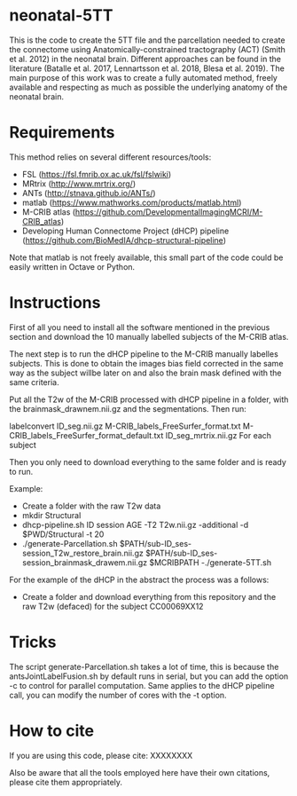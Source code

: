 # neonatal-5TT
This is the code to create the 5TT file and the parcellation needed to create the connectome using Anatomically-constrained tractography (ACT) (Smith et al. 2012) in the neonatal brain.
Different approaches can be found in the literature (Batalle et al. 2017, Lennartsson et al. 2018, Blesa et al. 2019). The main purpose of this work was to create a fully automated method, freely available and respecting as much as possible the underlying anatomy of the neonatal brain.

# Requirements
This method relies on several different resources/tools:
- FSL (https://fsl.fmrib.ox.ac.uk/fsl/fslwiki)
- MRtrix (http://www.mrtrix.org/)
- ANTs (http://stnava.github.io/ANTs/)
- matlab (https://www.mathworks.com/products/matlab.html)
- M-CRIB atlas (https://github.com/DevelopmentalImagingMCRI/M-CRIB_atlas)
- Developing Human Connectome Project (dHCP) pipeline (https://github.com/BioMedIA/dhcp-structural-pipeline)

Note that matlab is not freely available, this small part of the code could be easily written in Octave or Python.

# Instructions
First of all you need to install all the software mentioned in the previous section and download the 10 manually labelled subjects of the M-CRIB atlas.

The next step is to run the dHCP pipeline to the M-CRIB manually labelles subjects. This is done to obtain the images bias field corrected in the same way as the subject willbe later on and also the brain mask defined with the same criteria. 

Put all the T2w of the M-CRIB processed with dHCP pipeline in a folder, with the brainmask_drawnem.nii.gz and the segmentations. Then run: 

labelconvert ID_seg.nii.gz M-CRIB_labels_FreeSurfer_format.txt M-CRIB_labels_FreeSurfer_format_default.txt ID_seg_mrtrix.nii.gz 
For each subject

Then you only need to download everything to the same folder and is ready to run.

Example:

- Create a folder with the raw T2w data
- mkdir Structural
- dhcp-pipeline.sh ID session AGE -T2 T2w.nii.gz -additional -d $PWD/Structural -t 20
- ./generate-Parcellation.sh $PATH/sub-ID_ses-session_T2w_restore_brain.nii.gz $PATH/sub-ID_ses-session_brainmask_drawem.nii.gz $MCRIBPATH
-./generate-5TT.sh

For the example of the dHCP in the abstract the process was a follows:

- Create a folder and download everything from this repository and the raw T2w (defaced) for the subject CC00069XX12

# Tricks
The script generate-Parcellation.sh takes a lot of time, this is because the antsJointLabelFusion.sh by default runs in serial, but you can add the option -c to control for parallel computation. Same applies to the dHCP pipeline call, you can modify the number of cores with the -t option.

# How to cite
If you are using this code, please cite:
XXXXXXXX

Also be aware that all the tools employed here have their own citations, please cite them appropriately.



